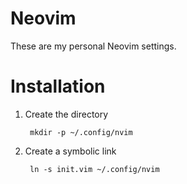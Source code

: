 # Neovim

These are my personal Neovim settings.

# Installation

1. Create the directory

        mkdir -p ~/.config/nvim

2. Create a symbolic link

        ln -s init.vim ~/.config/nvim

